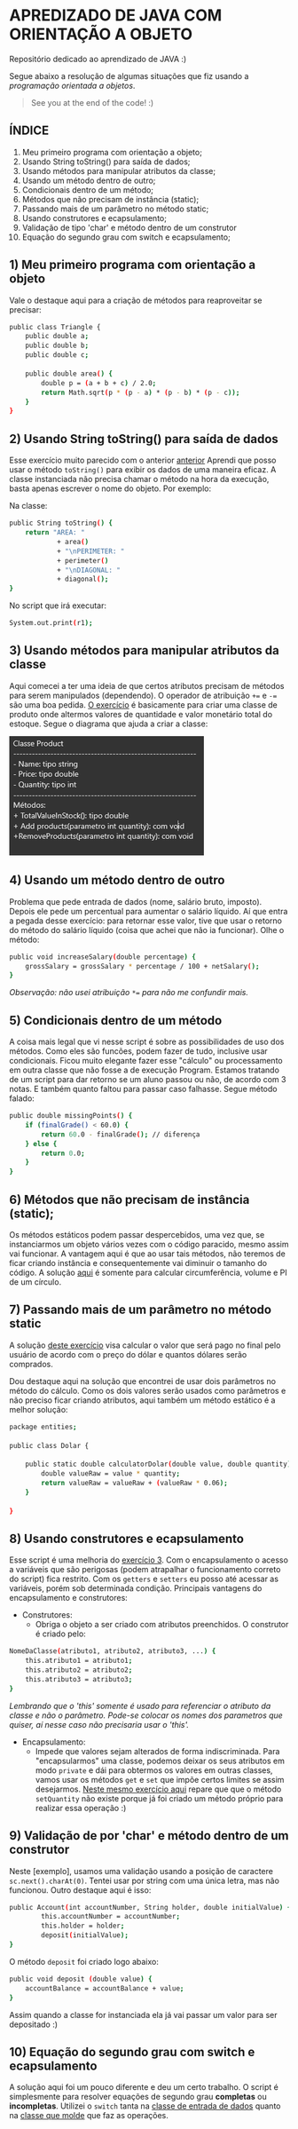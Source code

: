 # APREDIZADO DE JAVA COM ORIENTAÇÃO A OBJETO
Repositório dedicado ao aprendizado de JAVA :)

Segue abaixo a resolução de algumas situações que fiz usando a *programação orientada a objetos*.

> See you at the end of the code! :)

## ÍNDICE

1) Meu primeiro programa com orientação a objeto;
2) Usando String toString() para saída de dados;
3) Usando métodos para manipular atributos da classe;
4) Usando um método dentro de outro; 
5) Condicionais dentro de um método; 
6) Métodos que não precisam de instância (static);
7) Passando mais de um parâmetro no método static; 
8) Usando construtores e ecapsulamento;
9) Validação de tipo 'char' e método dentro de um construtor
10) Equação do segundo grau com switch e ecapsulamento;


## 1) Meu primeiro programa com orientação a objeto

Vale o destaque aqui para a criação de métodos para reaproveitar se precisar:

```sh
public class Triangle {
	public double a;
	public double b;
	public double c;
	
	public double area() {
		double p = (a + b + c) / 2.0;
		return Math.sqrt(p * (p - a) * (p - b) * (p - c));
	}
}
```

## 2) Usando String toString() para saída de dados

Esse exercício muito parecido com o anterior [anterior](https://github.com/guiosouza/JAVA_Learning/tree/main/1%20-%20triangle-orientacao-objeto/src)
Aprendi que posso usar o método `toString()` para exibir os dados de uma maneira eficaz. A classe instanciada não precisa chamar o método na hora da execução, basta apenas escrever o nome do objeto. Por exemplo:

Na classe:

```sh
public String toString() {
	return "AREA: "
			+ area()
			+ "\nPERIMETER: "
			+ perimeter()
			+ "\nDIAGONAL: "
			+ diagonal();
}
```

No script que irá executar:

```sh
System.out.print(r1);
```

## 3) Usando métodos para manipular atributos da classe

Aqui comecei a ter uma ideia de que certos atributos precisam de métodos para serem manipulados (dependendo). O operador de atribuição `+=` e `-=` são uma boa pedida. [O exercício](https://github.com/guiosouza/JAVA_Learning/tree/main/3%20-%20product-orientacao-objeto/src) é basicamente para criar uma classe de produto onde altermos valores de quantidade e valor monetário total do estoque. Segue o diagrama que ajuda a criar a classe:

<img
  src ="https://github.com/guiosouza/JAVA_Learning/blob/main/repo%20images/product.png"
/>



## 4) Usando um método dentro de outro

Problema que pede entrada de dados (nome, salário bruto, imposto). Depois ele pede um percentual para aumentar o salário líquido. Aí que entra a pegada desse exercício: para retornar esse valor, tive que usar o retorno do método do salário líquido (coisa que achei que não ia funcionar). Olhe o método:

```sh
public void increaseSalary(double percentage) {
	grossSalary = grossSalary * percentage / 100 + netSalary();
}
```
*Observação: não usei atribuição `*=` para não me confundir mais.*

## 5) Condicionais dentro de um método

A coisa mais legal que vi nesse script é sobre as possibilidades de uso dos métodos. Como eles são funcões, podem fazer de tudo, inclusive usar condicionais. Ficou muito elegante fazer esse "cálculo" ou processamento em outra classe que não fosse a de execução Program. Estamos tratando de um script para dar retorno se um aluno passou ou não, de acordo com 3 notas. E também quanto faltou para passar caso falhasse. Segue método falado:

```sh
public double missingPoints() {
	if (finalGrade() < 60.0) {
		return 60.0 - finalGrade(); // diferença
	} else {
		return 0.0;
	}
}
```

## 6) Métodos que não precisam de instância (static);

Os métodos estáticos podem passar despercebidos, uma vez que, se instanciarmos um objeto vários vezes com o código paracido, mesmo assim vai funcionar. A vantagem aqui é que ao usar tais métodos, não teremos de ficar criando instância e consequentemente vai diminuir o tamanho do código. A solução [aqui](https://github.com/guiosouza/JAVA_Learning/tree/main/6%20-%20static-member-test/src) é somente para calcular circumferência, volume e PI de um círculo.

## 7) Passando mais de um parâmetro no método static

A solução [deste exercício](https://github.com/guiosouza/JAVA_Learning/tree/main/7%20-%20static-member-dolar/src) visa calcular o valor que será pago no final pelo usuário de acordo com o preço do dólar e quantos dólares serão comprados.

Dou destaque aqui na solução que encontrei de usar dois parâmetros no método do cálculo. Como os dois valores serão usados como parâmetros e não preciso ficar criando atributos, aqui também um método estático é a melhor solução:

```sh
package entities;

public class Dolar {
	
	public static double calculatorDolar(double value, double quantity) {
		double valueRaw = value * quantity;
		return valueRaw = valueRaw + (valueRaw * 0.06);
	}

}
```
## 8) Usando construtores e ecapsulamento

Esse script é uma melhoria do [exercício 3](https://github.com/guiosouza/JAVA_Learning/tree/main/3%20-%20product-orientacao-objeto/src). Com o encapsulamento o acesso a variáveis que são perigosas (podem atrapalhar o funcionamento correto do script) fica restrito. Com os `getters` e `setters` eu posso até acessar as variáveis, porém sob determinada condição. Principais vantagens do encapsulamento e construtores:

* Construtores:
    * Obriga o objeto a ser criado com atributos preenchidos. O construtor é criado pelo:
```sh
NomeDaClasse(atributo1, atributo2, atributo3, ...) {
	this.atributo1 = atributo1;
	this.atributo2 = atributo2;
	this.atributo3 = atributo3;
}
```
*Lembrando que o 'this' somente é usado para referenciar o atributo da classe e não o parâmetro. Pode-se colocar os nomes dos parametros que quiser, aí nesse caso não precisaria usar o 'this'.*

* Encapsulamento:
    * Impede que valores sejam alterados de forma indiscriminada. Para "encapsularmos" uma classe, podemos deixar os seus atributos em modo `private` e dái para obtermos os valores em outras classes, vamos usar os métodos `get` e `set` que impõe certos limites se assim desejarmos. [Neste mesmo exercício aqui](https://github.com/guiosouza/JAVA_Learning/blob/main/8%20-%20product-using-constructor/src/entities/Product.java) repare que que o método `setQuantity` não existe porque já foi criado um método próprio para realizar essa operação :)


## 9) Validação de por 'char' e método dentro de um construtor

Neste [exemplo], usamos uma validação usando a posição de caractere `sc.next().charAt(0)`. Tentei usar por string com uma única letra, mas não funcionou. Outro destaque aqui é isso:

```sh
public Account(int accountNumber, String holder, double initialValue) {
		this.accountNumber = accountNumber;
		this.holder = holder;
		deposit(initialValue);
}
```

O método `deposit` foi criado logo abaixo:

```sh
public void deposit (double value) {
	accountBalance = accountBalance + value;
}
```

Assim quando a classe for instanciada ela já vai passar um valor para ser depositado :)


## 10) Equação do segundo grau com switch e ecapsulamento

A solução aqui foi um pouco diferente e deu um certo trabalho. O script é simplesmente para resolver equações de segundo grau **completas** ou **incompletas**. Utilizei o `switch` tanta na [classe de entrada de dados](https://github.com/guiosouza/JAVA_Learning/blob/main/10%20-%20ex-2-bhaskara/src/application/Program.java) quanto na [classe que molde](https://github.com/guiosouza/JAVA_Learning/blob/main/10%20-%20ex-2-bhaskara/src/entities/Bhaskara.java) que faz as operações.


